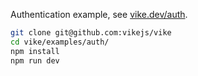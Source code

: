 Authentication example, see [vike.dev/auth](https://vike.dev/auth).

```bash
git clone git@github.com:vikejs/vike
cd vike/examples/auth/
npm install
npm run dev
```
